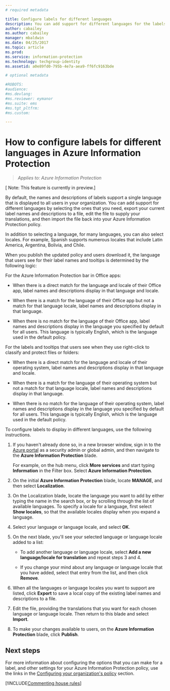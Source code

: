 ```yaml
---
# required metadata

title: Configure labels for different languages
description: You can add support for different languages for the labels that users see on the Information Protection bar, by specifying the languages in the Azure Information Protection policy and importing your translations.
author: cabailey
ms.author: cabailey
manager: mbaldwin
ms.date: 04/25/2017
ms.topic: article
ms.prod:
ms.service: information-protection
ms.technology: techgroup-identity
ms.assetid: a0e89fd0-795b-4e7a-aea9-ff6fc9163bde

# optional metadata

#ROBOTS:
#audience:
#ms.devlang:
#ms.reviewer: eymanor
#ms.suite: ems
#ms.tgt_pltfrm:
#ms.custom:

---
```


# How to configure labels for different languages in Azure Information Protection

>*Applies to: Azure Information Protection*

[ Note: This feature is currently in preview.]

By default, the names and descriptions of labels support a single language that is displayed to all users in your organization. You can add support for different languages by selecting the ones that you need, export your current label names and descriptions to a file, edit the file to supply your translations, and then import the file back into your Azure Information Protection policy.

In addition to selecting a language, for many languages, you can also select locales. For example, Spanish supports numerous locales that include Latin America, Argentina, Bolivia, and Chile. 

When you publish the updated policy and users download it, the language that users see for their label names and tooltips is determined by the following logic:

For the Azure Information Protection bar in Office apps:

- When there is a direct match for the language and locale of their Office app, label names and descriptions display in that language and locale.

- When there is a match for the language of their Office app but not a match for that language locale, label names and descriptions display in that language.

- When there is no match for the language of their Office app, label names and descriptions display in the language you specified by default for all users. This language is typically English, which is the language used in the default policy.

For the labels and tooltips that users see when they use right-click to classify and protect files or folders:

- When there is a direct match for the language and locale of their operating system, label names and descriptions display in that language and locale.

- When there is a match for the language of their operating system but not a match for that language locale, label names and descriptions display in that language.

- When there is no match for the language of their operating system, label names and descriptions display in the language you specified by default for all users. This language is typically English, which is the language used in the default policy.

To configure labels to display in different languages, use the following instructions.

1. If you haven't already done so, in a new browser window, sign in to the [Azure portal](https://portal.azure.com) as a security admin or global admin, and then navigate to the **Azure Information Protection** blade. 
    
    For example, on the hub menu, click **More services** and start typing **Information** in the Filter box. Select **Azure Information Protection**.

2. On the initial **Azure Information Protection** blade, locate **MANAGE**, and then select **Localization**.

3. On the Localization blade, locate the language you want to add by either typing the name in the search box, or by scrolling through the list of available languages. To specify a locale for a language, first select **Show locales**, so that the available locales display when you expand a language.

4. Select your language or language locale, and select **OK**.

5. On the next blade, you'll see your selected language or language locale added to a list:
    
    - To add another language or language locale, select **Add a new language/locale for translation** and repeat steps 3 and 4. 
    
    - If you change your mind about any language or language locale that you have added, select that entry from the list, and then click **Remove**.

6. When all the languages or language locales you want to support are listed, click **Export** to save a local copy of the existing label names and descriptions to a file. 

7. Edit the file, providing the translations that you want for each chosen language or language locale. Then return to this blade and select **Import**.

8. To make your changes available to users, on the **Azure Information Protection** blade, click **Publish**.


## Next steps

For more information about configuring the options that you can make for a label, and other settings for your Azure Information Protection policy, use the links in the [Configuring your organization's policy](configure-policy.md#configuring-your-organizations-policy) section.

[!INCLUDE[Commenting house rules](../includes/houserules.md)]


